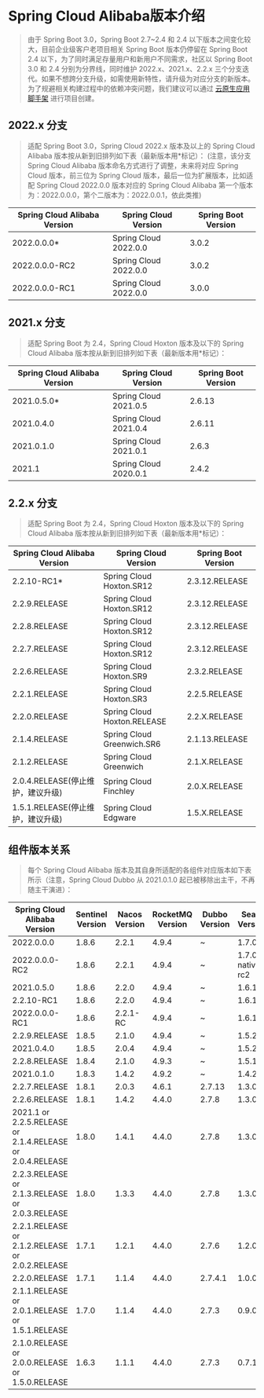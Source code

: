 # Spring Cloud Alibaba版本介绍
> 由于 Spring Boot 3.0，Spring Boot 2.7~2.4 和 2.4 以下版本之间变化较大，目前企业级客户老项目相关 Spring Boot 版本仍停留在 Spring Boot 2.4 以下，为了同时满足存量用户和新用户不同需求，社区以 Spring Boot 3.0 和 2.4 分别为分界线，同时维护 2022.x、2021.x、2.2.x 三个分支迭代。如果不想跨分支升级，如需使用新特性，请升级为对应分支的新版本。 为了规避相关构建过程中的依赖冲突问题，我们建议可以通过 [云原生应用脚手架](https://start.aliyun.com/) 进行项目创建。

## 2022.x 分支
>适配 Spring Boot 3.0，Spring Cloud 2022.x 版本及以上的 Spring Cloud Alibaba 版本按从新到旧排列如下表（最新版本用*标记）： (注意，该分支 Spring Cloud Alibaba 版本命名方式进行了调整，未来将对应 Spring Cloud 版本，前三位为 Spring Cloud 版本，最后一位为扩展版本，比如适配 Spring Cloud 2022.0.0 版本对应的 Spring Cloud Alibaba 第一个版本为：2022.0.0.0，第个二版本为：2022.0.0.1，依此类推)

Spring Cloud Alibaba Version	|Spring Cloud Version|	Spring Boot Version
---|----|--
2022.0.0.0*|Spring Cloud 2022.0.0|3.0.2
2022.0.0.0-RC2|Spring Cloud 2022.0.0|3.0.2
2022.0.0.0-RC1|Spring Cloud 2022.0.0|3.0.0

## 2021.x 分支
>适配 Spring Boot 为 2.4，Spring Cloud Hoxton 版本及以下的 Spring Cloud Alibaba 版本按从新到旧排列如下表（最新版本用*标记）：

Spring Cloud Alibaba Version|	Spring Cloud Version|	Spring Boot Version
---|----|--
2021.0.5.0*|Spring Cloud 2021.0.5|2.6.13
2021.0.4.0|Spring Cloud 2021.0.4|2.6.11
2021.0.1.0|Spring Cloud 2021.0.1|2.6.3
2021.1|Spring Cloud 2020.0.1|2.4.2
## 2.2.x 分支
>适配 Spring Boot 为 2.4，Spring Cloud Hoxton 版本及以下的 Spring Cloud Alibaba 版本按从新到旧排列如下表（最新版本用*标记）：

Spring Cloud Alibaba Version	|Spring Cloud Version	|Spring Boot Version
---|----|--
2.2.10-RC1*|Spring Cloud Hoxton.SR12|2.3.12.RELEASE
2.2.9.RELEASE|Spring Cloud Hoxton.SR12|2.3.12.RELEASE
2.2.8.RELEASE|Spring Cloud Hoxton.SR12|2.3.12.RELEASE
2.2.7.RELEASE|Spring Cloud Hoxton.SR12|2.3.12.RELEASE
2.2.6.RELEASE|Spring Cloud Hoxton.SR9|2.3.2.RELEASE
2.2.1.RELEASE|Spring Cloud Hoxton.SR3|2.2.5.RELEASE
2.2.0.RELEASE|Spring Cloud Hoxton.RELEASE|2.2.X.RELEASE
2.1.4.RELEASE|Spring Cloud Greenwich.SR6|2.1.13.RELEASE
2.1.2.RELEASE|Spring Cloud Greenwich|2.1.X.RELEASE
2.0.4.RELEASE(停止维护，建议升级)|Spring Cloud Finchley|2.0.X.RELEASE
1.5.1.RELEASE(停止维护，建议升级)|Spring Cloud Edgware|1.5.X.RELEASE
## 组件版本关系
>每个 Spring Cloud Alibaba 版本及其自身所适配的各组件对应版本如下表所示（注意，Spring Cloud Dubbo 从 2021.0.1.0 起已被移除出主干，不再随主干演进）：

Spring Cloud Alibaba Version	|Sentinel Version|	Nacos Version|	RocketMQ Version|	Dubbo Version|	Seata Version
---|----|--|--|--|--
2022.0.0.0|1.8.6|2.2.1|4.9.4|~|1.7.0
2022.0.0.0-RC2|1.8.6|2.2.1|4.9.4|~|1.7.0-native-rc2
2021.0.5.0|1.8.6|2.2.0|4.9.4|~|1.6.1
2.2.10-RC1|1.8.6|2.2.0|4.9.4|~|1.6.1
2022.0.0.0-RC1|1.8.6|2.2.1-RC|4.9.4|~|1.6.1
2.2.9.RELEASE|1.8.5|2.1.0|4.9.4|~|1.5.2
2021.0.4.0|1.8.5|2.0.4|4.9.4|~|1.5.2
2.2.8.RELEASE|1.8.4|2.1.0|4.9.3|~|1.5.1|
2021.0.1.0|1.8.3|1.4.2|4.9.2|~|1.4.2
2.2.7.RELEASE|1.8.1|2.0.3|4.6.1|2.7.13|1.3.0
2.2.6.RELEASE|1.8.1|1.4.2|4.4.0|2.7.8|1.3.0
2021.1 or 2.2.5.RELEASE or 2.1.4.RELEASE or 2.0.4.RELEASE|1.8.0|1.4.1|4.4.0|2.7.8|1.3.0
2.2.3.RELEASE or 2.1.3.RELEASE or 2.0.3.RELEASE|1.8.0|1.3.3|4.4.0|2.7.8|1.3.0
2.2.1.RELEASE or 2.1.2.RELEASE or 2.0.2.RELEASE|1.7.1|1.2.1|4.4.0|2.7.6|1.2.0
2.2.0.RELEASE|1.7.1|1.1.4|4.4.0|2.7.4.1|1.0.0
2.1.1.RELEASE or 2.0.1.RELEASE or 1.5.1.RELEASE|1.7.0|1.1.4|4.4.0|2.7.3|0.9.0
2.1.0.RELEASE or 2.0.0.RELEASE or 1.5.0.RELEASE|1.6.3|1.1.1|4.4.0|2.7.3|0.7.1